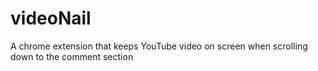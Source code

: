 # videoNail
A chrome extension that keeps YouTube video on screen when scrolling down to the comment section



